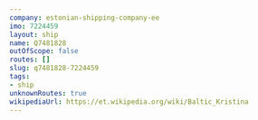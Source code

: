 ```yaml
---
company: estonian-shipping-company-ee
imo: 7224459
layout: ship
name: Q7481828
outOfScope: false
routes: []
slug: q7481828-7224459
tags:
- ship
unknownRoutes: true
wikipediaUrl: https://et.wikipedia.org/wiki/Baltic_Kristina
---
```


